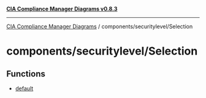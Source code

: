 [**CIA Compliance Manager Diagrams v0.8.3**](../../../README.md)

***

[CIA Compliance Manager Diagrams](../../../modules.md) / components/securitylevel/Selection

# components/securitylevel/Selection

## Functions

- [default](functions/default.md)
